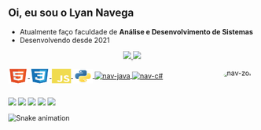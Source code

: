 ## Oi, eu sou o Lyan Navega
- Atualmente faço faculdade de **Análise e Desenvolvimento de Sistemas**
- Desenvolvendo desde 2021

<div align="center">
  <a href="https://github.com/navxga">
  <img height="100em" src="https://github-readme-stats.vercel.app/api?username=navxga&show_icons=true&theme=aura&include_all_commits=true&count_private=true"/>
  <img height="100em" src="https://github-readme-stats.vercel.app/api/top-langs/?username=navxga&layout=compact&langs_count=7&theme=aura"/>
</div>

<div style="display: inline_block"><br>
  <img align="center" alt="nav-html" height="30" width="40" src="https://raw.githubusercontent.com/devicons/devicon/master/icons/html5/html5-original.svg">
  <img align="center" alt="nav-css" height="30" width="40" src="https://raw.githubusercontent.com/devicons/devicon/master/icons/css3/css3-original.svg">
  <img align="center" alt="nav-js" height="30" width="40" src="https://raw.githubusercontent.com/devicons/devicon/master/icons/javascript/javascript-plain.svg">
  <img align="center" alt="nav-python" height="30" width="40" src="https://raw.githubusercontent.com/devicons/devicon/master/icons/python/python-original.svg">
  <img align="center" alt="nav-java" height="30" width="40" src="https://raw.githubusercontent.com/jmnote/z-icons/master/svg/java.svg">
  <img align="center" alt="nav-c#" height="30" width="40" src="https://raw.githubusercontent.com/jmnote/z-icons/master/svg/csharp.svg">
  <img align="right" alt="nav-zoro" height="150" style="border-radius:50px;" src="https://c.tenor.com/re-mTjTLwIoAAAAM/zoro.gif">
</div>
  
##
  
<div> 
  <a href="https://twitter.com/navntc" target="_blank"><img src="https://img.shields.io/badge/Twitter-1DA1F2?style=for-the-badge&logo=twitter&logoColor=white" target="_blank"></a>
  <a href="https://instagram.com/navxga" target="_blank"><img src="https://img.shields.io/badge/-Instagram-%23E4405F?style=for-the-badge&logo=instagram&logoColor=white" target="_blank"></a>
 <a href="https://discord.gg/PsYJDUf5KE" target="_blank"><img src="https://img.shields.io/badge/Discord-7289DA?style=for-the-badge&logo=discord&logoColor=white" target="_blank"></a> 
  <a href = "mailto:lyannavegadev@gmail.com"><img src="https://img.shields.io/badge/-Gmail-%23333?style=for-the-badge&logo=gmail&logoColor=white" target="_blank"></a>
  <a href="https://www.linkedin.com/in/lyan-navega-32243721b/" target="_blank"><img src="https://img.shields.io/badge/-LinkedIn-%230077B5?style=for-the-badge&logo=linkedin&logoColor=white" target="_blank"></a> 
 
  ![Snake animation](https://github.com/navxga/navxga/blob/output/github-contribution-grid-snake.svg)
 
</div>
